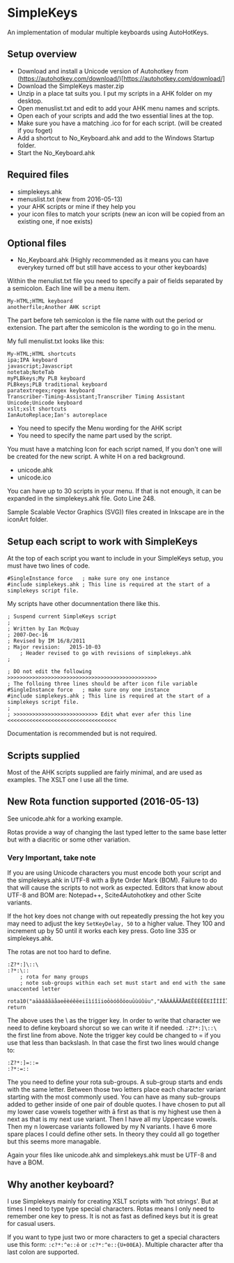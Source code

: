 # SimpleKeys

An implementation of modular multiple keyboards using AutoHotKeys.

## Setup overview

* Download and install a Unicode version of Autohotkey from (https://autohotkey.com/download/)[https://autohotkey.com/download/]
* Download the SimpleKeys master.zip
* Unzip in a place tat suits you. I put my scripts in a AHK folder on my desktop.
* Open menuslist.txt and edit to add your AHK menu names and scripts.
* Open each of your scripts and add the two essential lines at the top.
* Make sure you have a matching .ico for for each script. (will be created if you foget)
* Add a shortcut to No_Keyboard.ahk and add to the Windows Startup folder.
* Start the No_Keyboard.ahk 

## Required files

* simplekeys.ahk
* menuslist.txt (new from 2016-05-13)
* your AHK scripts or mine if they help you
* your icon files to match your scripts (new an icon will be copied from an existing one, if noe exists)

## Optional files

* No_Keyboard.ahk (Highly recommended as it means you can have everykey turned off but still have access to your other keyboards)

Within the menulist.txt file you need to specify a pair of fields separated by a semicolon. Each line will be a menu item.


````
My-HTML;HTML keyboard
anotherfile;Another AHK script
````

The part before teh semicolon is the file name with out the period or extension. The part after the semicolon is the wording to go in the menu.


My full menulist.txt looks like this:

````
My-HTML;HTML shortcuts
ipa;IPA keyboard
javascript;Javascript
notetab;NoteTab
myPLBkeys;My PLB keyboard
PLBkeys;PLB traditional keyboard
paratextregex;regex keyboard
Transcriber-Timing-Assistant;Transcriber Timing Assistant
Unicode;Unicode keyboard
xslt;xslt shortcuts
IanAutoReplace;Ian's autoreplace
````

* You need to specify the Menu wording for the AHK script
* You need to specify the name part used by the script. 

You must have a matching Icon for each script named, If you don't one will be created for the new script. A white H on a red background.

* unicode.ahk
* unicode.ico

You can have up to 30 scripts in your menu. If that is not enough, it can be expanded in the simplekeys.ahk file. Goto Line 248.

Sample Scalable Vector Graphics (SVG)) files created in Inkscape are in the iconArt folder.

## Setup each script to work with SimpleKeys

At the top of each script you want to include in your SimpleKeys setup, you must have two lines of code.

````
#SingleInstance force   ; make sure ony one instance
#include simplekeys.ahk	; This line is required at the start of a simplekeys script file.

````

My scripts have other documnentation there like this.

````
; Suspend current SimpleKeys script
;
; Written by Ian McQuay
; 2007-Dec-16
; Revised by IM 16/8/2011
; Major revision:   2015-10-03
    ; Header revised to go with revisions of simplekeys.ahk
;

; DO not edit the following >>>>>>>>>>>>>>>>>>>>>>>>>>>>>>>>>>>>>>>>>>>>>>>>
; The folloing three lines should be after icon file variable
#SingleInstance force   ; make sure ony one instance
#include simplekeys.ahk	; This line is required at the start of a simplekeys script file.
;
; >>>>>>>>>>>>>>>>>>>>>>>>>>> Edit what ever afer this line <<<<<<<<<<<<<<<<<<<<<<<<<<<<<<<<<<<
````

Documentation is recommended but is not required.

## Scripts supplied

Most of the AHK scripts supplied are fairly minimal, and are used as examples. The XSLT one I use all the time.

## New Rota function supported (2016-05-13)

See unicode.ahk for a working example.

Rotas provide a way of changing the last typed letter to the same base letter but with a diacritic or some other variation.

### Very Important, take note

If you are using Unicode characters you must encode both your script and the simplekeys.ahk in UTF-8 with a Byte Order Mark (BOM). Failure to do that will cause the scripts to not work as expected. Editors that know about UTF-8 and BOM are: Notepad++, Scite4Autohotkey and other Scite variants.

If the hot key does not change with out repeatedly pressing the hot key you may need to adjust the key `SetKeyDelay, 50` to a higher value. They 100 and increment up by 50 until it works each key press. Goto line 335 or simplekeys.ahk.

The rotas are not too hard to define.

```
:Z?*:]\::\
:?*:\::
	; rota for many groups
    ; note sub-groups within each set must start and end with the same unaccented letter
	rota10("aāàáâãäåaeēèéêëeiīìíîïioōòóôõöouūùúûüu","AĀÀÁÂÃÄÅAEĒÈÉÊËEIĪÌÍÎÏIOŌÒÓÔÕÖOUŪÙÚÛÜU","nñŋn","NÑŊN","","","","","","")
return
```

The above uses the \ as the trigger key. In order to write that character we need to define keyboard shorcut so we can write it if needed. `:Z?*:]\::\`  the first line from above. Note the trigger key could be changed to = if you use that less than backslash. In that case the first two lines would change to:

```
:Z?*:]=::=
:?*:=::
```

The you need to define your rota sub-groups. A sub-group starts and ends with the same letter. Between those two letters place each character variant starting with the most commonly used. You can have as many sub-groups added to gether inside of one pair of double quotes. I have chosen to put all my lower case vowels together with ā first as that is my highest use then à next as that is my next use variant. Then I have all my Uppercase vowels. Then my n lowercase variants followed by my N variants. I have 6 more spare places I could define other sets. In theory they could all go together but this seems more managable.

Again your files like unicode.ahk and simplekeys.ahk must be UTF-8 and have a BOM.

## Why another keyboard? 

I use Simplekeys mainly for creating XSLT scripts with 'hot strings'. But at times I need to type type special characters. Rotas means I only need to remember one key to press. It is not as fast as defined keys but it is great for casual users.

If you want to type just two or more characters to get a special characters use this form: `:c?*:^e::ê` or `:c?*:^e::{U+00EA}`. Multiple character after tha last colon are supported.
